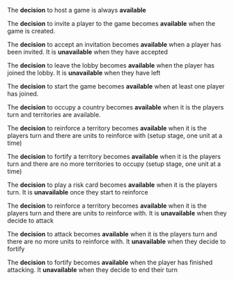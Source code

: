 The __decision__ to host a game is always __available__

The __decision__ to invite a player to the game becomes __available__ when the game is created.

The __decision__ to accept an invitation becomes __available__ when a player has been invited. It is __unavailable__ when they have accepted

The __decision__ to leave the lobby becomes __available__ when the player has joined the lobby. It is __unavailable__ when they have left

The __decision__ to start the game becomes __available__ when at least one player has joined.

The __decision__ to occupy a country becomes __available__ when it is the players turn and territories are available.

The __decision__ to reinforce a territory becomes __available__ when it is the players turn and there are units to reinforce with (setup stage, one unit at a time)

The __decision__ to fortify a territory becomes __available__ when it is the players turn and there are no more territories to occupy (setup stage, one unit at a time)

The __decision__ to play a risk card becomes __available__ when it is the players turn. It is __unavailable__ once they start to reinforce

The __decision__ to reinforce a territory becomes __available__ when it is the players turn and there are units to reinforce with. It is __unavailable__ when they decide to attack

The __decision__ to attack becomes __available__ when it is the players turn and there are no more units to reinforce with. It __unavailable__ when they decide to fortify

The __decision__ to fortify becomes __available__ when the player has finished attacking. It __unavailable__ when they decide to end their turn
